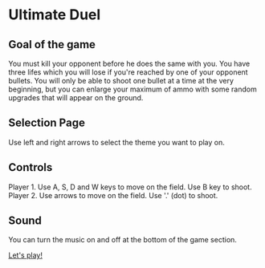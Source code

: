 # Ultimate Duel

## Goal of the game
You must kill your opponent before he does the same with you. You have three lifes which you will lose if you're reached by one of your opponent bullets.
You will only be able to shoot one bullet at a time at the very beginning, but you can enlarge your maximum of ammo with some random upgrades that will appear on the ground.

## Selection Page
Use left and right arrows to select the theme you want to play on.

## Controls

Player 1. Use A, S, D and W keys to move on the field. Use B key to shoot. 
</br>
Player 2. Use arrows to move on the field. Use '.' (dot) to shoot.


## Sound
You can turn the music on and off at the bottom of the game section.

[Let's play!](https://github.com/srosd/Ultimate-duel)
